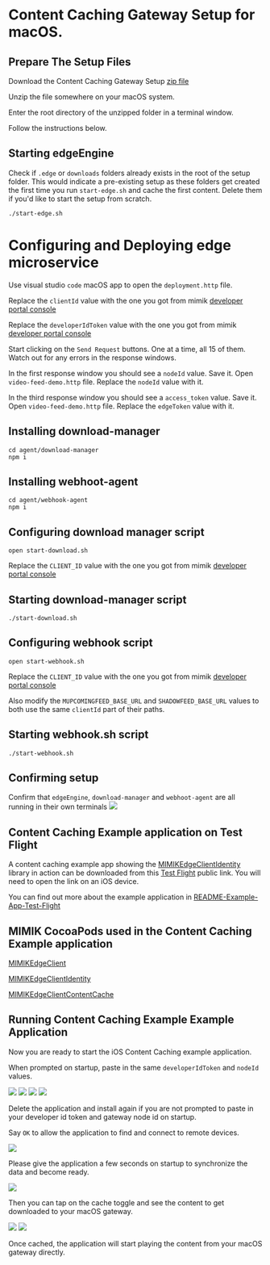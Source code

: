 # Content Caching Gateway Setup for macOS.

## Prepare The Setup Files
Download the Content Caching Gateway Setup [zip file](https://github.com/mimikgit/cocoapod-MIMIKEdgeClientContentCache/blob/main/content-caching-gateway-setup-for-macOS.zip)

Unzip the file somewhere on your macOS system.

Enter the root directory of the unzipped folder in a terminal window. 

Follow the instructions below.


## Starting edgeEngine
Check if `.edge` or `downloads` folders already exists in the root of the setup folder. This would indicate a pre-existing setup as these folders get created the first time you run `start-edge.sh` and cache the first content. Delete them if you'd like to start the setup from scratch.
```
./start-edge.sh
```

# Configuring and Deploying edge microservice
Use visual studio `code` macOS app to open the `deployment.http` file.

Replace the `clientId` value with the one you got from mimik [developer portal console](https://developer.mimik.com/console/projects)

Replace the `developerIdToken` value with the one you got from mimik [developer portal console](https://developer.mimik.com/console/projects)

Start clicking on the `Send Request` buttons. One at a time, all 15 of them. Watch out for any errors in the response windows.

In the first response window you should see a `nodeId` value. Save it. Open `video-feed-demo.http` file. Replace the `nodeId` value with it.

In the third response window you should see a `access_token` value. Save it. Open `video-feed-demo.http` file. Replace the `edgeToken` value with it.


## Installing download-manager
```
cd agent/download-manager
npm i
```

## Installing webhoot-agent
```
cd agent/webhook-agent
npm i
```

## Configuring download manager script
```
open start-download.sh
```
Replace the `CLIENT_ID` value with the one you got from mimik [developer portal console](https://developer.mimik.com/console/projects)

## Starting download-manager script
```
./start-download.sh
```

## Configuring webhook script
```
open start-webhook.sh
```
Replace the `CLIENT_ID` value with the one you got from mimik [developer portal console](https://developer.mimik.com/console/projects)

Also modify the `MUPCOMINGFEED_BASE_URL` and `SHADOWFEED_BASE_URL` values to both use the same `clientId` part of their paths.

## Starting webhook.sh script
```
./start-webhook.sh
```

## Confirming setup
Confirm that `edgeEngine`, `download-manager` and `webhoot-agent` are all running in their own terminals 
![](screenshots/09.png)

## Content Caching Example application on Test Flight
A content caching example app showing the [MIMIKEdgeClientIdentity](https://github.com/mimikgit/cocoapod-MIMIKEdgeClientIdentity) library in action can be downloaded from this [Test Flight](https://testflight.apple.com/join/uLCPNxls) public link. You will need to open the link on an iOS device.

You can find out more about the example application in [README-Example-App-Test-Flight](https://github.com/mimikgit/cocoapod-MIMIKEdgeClientContentCache/blob/main/README-Example-App-Test-Flight.md)

## MIMIK CocoaPods used in the Content Caching Example application

[MIMIKEdgeClient](https://github.com/mimikgit/cocoapod-MIMIKEdgeClient)

[MIMIKEdgeClientIdentity](https://github.com/mimikgit/cocoapod-MIMIKEdgeClientIdentity)

[MIMIKEdgeClientContentCache](https://github.com/mimikgit/cocoapod-MIMIKEdgeClientContentCache)


## Running Content Caching Example Example Application
Now you are ready to start the iOS Content Caching example application.

When prompted on startup, paste in the same `developerIdToken` and `nodeId` values. 

![](screenshots/01.png)
![](screenshots/02.png)
![](screenshots/03.png)
![](screenshots/04.png)

Delete the application and install again if you are not prompted to paste in your developer id token and gateway node id on startup.

Say `OK` to allow the application to find and connect to remote devices.

![](screenshots/05.png)

Please give the application a few seconds on startup to synchronize the data and become ready.

![](screenshots/06.png)

Then you can tap on the cache toggle and see the content to get downloaded to your macOS gateway.

![](screenshots/07.png)
![](screenshots/08.png)

Once cached, the application will start playing the content from your macOS gateway directly.
